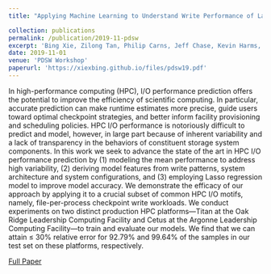 ```yaml
---
title: "Applying Machine Learning to Understand Write Performance of Large-scale Parallel Filesystems"

collection: publications
permalink: /publication/2019-11-pdsw
excerpt: 'Bing Xie, Zilong Tan, Philip Carns, Jeff Chase, Kevin Harms, Jay Lofstead, Sarp Oral, Sudharshan S. Vazhkudai, Feiyi Wang.'
date: 2019-11-01
venue: 'PDSW Workshop'
paperurl: 'https://xiexbing.github.io/files/pdsw19.pdf'
---
```

In high-performance computing (HPC), I/O performance prediction offers the potential to improve the efficiency
of scientific computing. In particular, accurate prediction can
make runtime estimates more precise, guide users toward optimal
checkpoint strategies, and better inform facility provisioning
and scheduling policies. HPC I/O performance is notoriously
difficult to predict and model, however, in large part because
of inherent variability and a lack of transparency in the
behaviors of constituent storage system components. In this
work we seek to advance the state of the art in HPC I/O
performance prediction by (1) modeling the mean performance
to address high variability, (2) deriving model features from
write patterns, system architecture and system configurations,
and (3) employing Lasso regression model to improve model
accuracy. We demonstrate the efficacy of our approach by
applying it to a crucial subset of common HPC I/O motifs,
namely, file-per-process checkpoint write workloads. We conduct
experiments on two distinct production HPC platforms—Titan at
the Oak Ridge Leadership Computing Facility and Cetus at the
Argonne Leadership Computing Facility—to train and evaluate
our models. We find that we can attain ≤ 30% relative error
for 92.79% and 99.64% of the samples in our test set on these
platforms, respectively.

[Full Paper](https://xiexbing.github.io/files/pdsw19.pdf)

